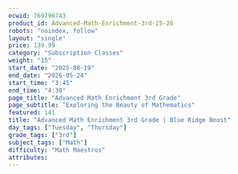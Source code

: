 ```yaml
---
ecwid: 769796743
product_id: Advanced-Math-Enrichment-3rd-25-26
robots: "noindex, follow"
layout: "single"
price: 139.99
category: "Subscription Classes"
weight: "15"
start_date: "2025-08-19"
end_date: "2026-05-24"
start_time: "3:45"
end_time: "4:30"
page_title: "Advanced Math Enrichment 3rd Grade"
page_subtitle: "Exploring the Beauty of Mathematics"
featured: 141
title: "Advanced Math Enrichment 3rd Grade | Blue Ridge Boost"
day_tags: ["Tuesday", "Thursday"]
grade_tags: ["3rd"]
subject_tags: ["Math"]
difficulty: "Math Maestros"
attributes:
---
```

